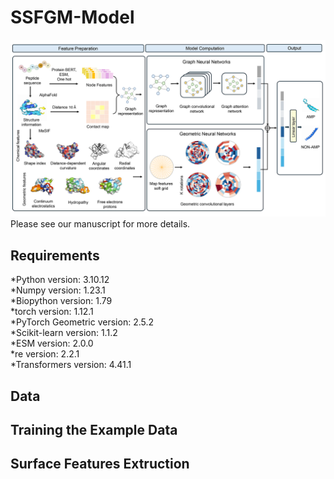 # SSFGM-Model
![image](https://github.com/ggcameronnogg/SSFGM-Model/blob/main/model.png)
<br/>
Please see our manuscript for more details.<br/>
## Requirements
*Python version: 3.10.12<br/>
*Numpy version: 1.23.1<br/>
*Biopython version: 1.79<br/>
*torch version: 1.12.1<br/>
*PyTorch Geometric version: 2.5.2<br/>
*Scikit-learn version: 1.1.2<br/>
*ESM version: 2.0.0<br/>
*re version: 2.2.1<br/>
*Transformers version: 4.41.1
## Data


## Training the Example Data

## Surface Features Extruction
